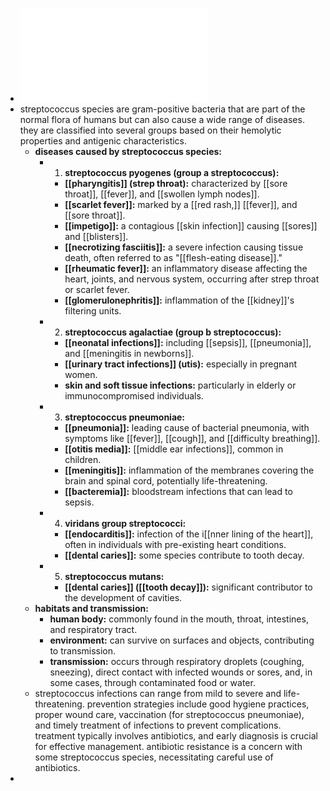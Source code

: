 - ![Streptococcus.pdf](../assets/Streptococcus_1719125841442_0.pdf)
- streptococcus species are gram-positive bacteria that are part of the normal flora of humans but can also cause a wide range of diseases. they are classified into several groups based on their hemolytic properties and antigenic characteristics.
	- **diseases caused by streptococcus species:**
		- 1. **streptococcus pyogenes (group a streptococcus):**
			- **[[pharyngitis]] (strep throat):** characterized by [[sore throat]], [[fever]], and [[swollen lymph nodes]].
			- **[[scarlet fever]]:** marked by a [[red rash,]] [[fever]], and [[sore throat]].
			- **[[impetigo]]:** a contagious [[skin infection]] causing [[sores]] and [[blisters]].
			- **[[necrotizing fasciitis]]:** a severe infection causing tissue death, often referred to as "[[flesh-eating disease]]."
			- **[[rheumatic fever]]:** an inflammatory disease affecting the heart, joints, and nervous system, occurring after strep throat or scarlet fever.
			- **[[glomerulonephritis]]:** inflammation of the [[kidney]]'s filtering units.
		- 2. **streptococcus agalactiae (group b streptococcus):**
			- **[[neonatal infections]]:** including [[sepsis]], [[pneumonia]], and [[meningitis in newborns]].
			- **[[urinary tract infections]] (utis):** especially in pregnant women.
			- **skin and soft tissue infections:** particularly in elderly or immunocompromised individuals.
		- 3. **streptococcus pneumoniae:**
			- **[[pneumonia]]:** leading cause of bacterial pneumonia, with symptoms like [[fever]], [[cough]], and [[difficulty breathing]].
			- **[[otitis media]]:** [[middle ear infections]], common in children.
			- **[[meningitis]]:** inflammation of the membranes covering the brain and spinal cord, potentially life-threatening.
			- **[[bacteremia]]:** bloodstream infections that can lead to sepsis.
		- 4. **viridans group streptococci:**
			- **[[endocarditis]]:** infection of the i[[nner lining of the heart]], often in individuals with pre-existing heart conditions.
			- **[[dental caries]]:** some species contribute to tooth decay.
		- 5. **streptococcus mutans:**
			- **[[dental caries]] ([[tooth decay]]):** significant contributor to the development of cavities.
	- **habitats and transmission:**
		- **human body:** commonly found in the mouth, throat, intestines, and respiratory tract.
		- **environment:** can survive on surfaces and objects, contributing to transmission.
		- **transmission:** occurs through respiratory droplets (coughing, sneezing), direct contact with infected wounds or sores, and, in some cases, through contaminated food or water.
	- streptococcus infections can range from mild to severe and life-threatening. prevention strategies include good hygiene practices, proper wound care, vaccination (for streptococcus pneumoniae), and timely treatment of infections to prevent complications. treatment typically involves antibiotics, and early diagnosis is crucial for effective management. antibiotic resistance is a concern with some streptococcus species, necessitating careful use of antibiotics.
-